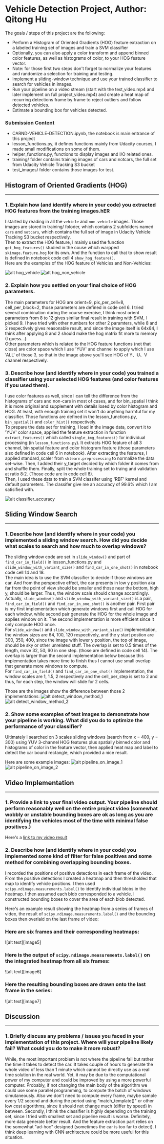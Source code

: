 # **Vehicle Detection Project, Author: Qitong Hu**

The goals / steps of this project are the following:

* Perform a Histogram of Oriented Gradients (HOG) feature extraction on a labeled training set of images and train a SVM classifier
* Optionally, you can also apply a color transform and append binned color features, as well as histograms of color, to your HOG feature vector. 
* Note: for those first two steps don't forget to normalize your features and randomize a selection for training and testing.
* Implement a sliding-window technique and use your trained classifier to search for vehicles in images.
* Run your pipeline on a video stream (start with the test_video.mp4 and later implement on full project_video.mp4) and create a heat map of recurring detections frame by frame to reject outliers and follow detected vehicles.
* Estimate a bounding box for vehicles detected.

### Submission Content
* CARND-VEHICLE-DETECTION.ipynb, the notebook is main entrance of this project
* lesson_functions.py, it defines functions mainly from Udacity courses, I made small modifications on some of them.
* helper_functions.py, functions to display images and I/O related ones.
* training/ folder contains training images of cars and notcars, the full set from Udacity Vehicle Tracking S3 bucket
* test_images/ folder contains those images for test.


## Histogram of Oriented Gradients (HOG)
---
### 1. Explain how (and identify where in your code) you extracted HOG features from the training images.hER
I started by reading in all the `vehicle` and `non-vehicle` images. Those images are stored in training/ foloder, which contains 2 subfolders named `cars` and `notcars`, which contains the full set of image in Udacity Vehicle Tracking S3 bucket respectively.  
Then to extract the HOG feature, I mainly used the function `get_hog_features()` studied in the couse which warpped `skimage.feature.hog` for its own. And the function to call that to show result is defined in notebook code cell 4 `show_hog_feature()`.  
Here are the examples of the HOG feature of Vehicles and Non-Vehicles:  

![alt hog_vehicle](https://raw.githubusercontent.com/qitong/SDC-P5/master/example_outputs/hog_vehicle.png)
![alt hog_non_vehicle](https://raw.githubusercontent.com/qitong/SDC-P5/master/example_outputs/hog_non_vehicle.png)

### 2. Explain how you settled on your final choice of HOG parameters.
The main parameters for HOG are orient=9, pix_per_cell=8, cell_per_block=2, those parameters are defined in code cell 6.
I tried several combination during the course exercise, I think most orient parameters from 8 to 12 gives similar final result in training with SVM, I picked 9. I have tried with other numbers for other 2 paramters, while 8 and 2 respectively gives reasonable result, and since the image itself is 64x64, I think after applying 8 and 2 should make the hog matrix fit more to memory (I guess...)  
Other parameters which is related to the HOG feature functions (not that close) are color space which I use 'YUV' and channel to apply which I use 'ALL' of those 3, so that in the image above you'll see HOG of Y、U、V channel respectively.   


### 3. Describe how (and identify where in your code) you trained a classifier using your selected HOG features (and color features if you used them).
I use color features as well, since I can tell the difference from the histograms of cars and non-cars in most of cases, and for bin_spatial I think it is more original and supplement with details losed by color histogram and HOG. At least, with enough training set it won't do anything harmful for my classifier. Those functions are defined in the lesson_functions.py, `bin_spatial()` and `color_hist()` respectively.  
To prepare the data set for training, I load in the image data, convert it to 'YUV' color space, applied the feature extraction in function `extract_features()` which called `single_img_features()` for individual processing (in `lesson_functions.py`). It extracts HOG feature of all 3 channel, bin spatial feature and color histogram feature (those parameters also defined in code cell 6 in notebook). After extracting the features, I applied standard_scaler from `sklearn.preprocessing` to normalize the data set-wise. Then, I added their y_target decided by which folder it comes from and shuffle them. Finally, split the whole training set to traing and validation at ratio 8:2. (Those code are in code cell 8).  
Then, I used these data to train a SVM classifer using 'RBF' kernel and default parameters. The classifer give me an accuracy of 99.6% which I am satisified with.  

![alt classifier_accuracy](https://raw.githubusercontent.com/qitong/SDC-P5/master/example_outputs/classifier_accuracy.png)

## Sliding Window Search
---
### 1. Describe how (and identify where in your code) you implemented a sliding window search.  How did you decide what scales to search and how much to overlap windows?  

The sliding window code are set in `slide_window()` and part of `find_car_in_field()` in lesson_functions.py and `slide_window_with_variant_size()` and `find_car_in_one_shot()` in notebook code cell 14 and 18.  
The main idea is to use the SVM classifier to decide if those windows are car. And from the perspective effect, the car presents in low y position aka far from the point of view should be smaller and those near the bottom, high y, should be larger. Thus, the window scale should change accordingly.  
Actually, `slide_window()` and `slide_window_with_variant_size()` is a pair, `find_car_in_field()` and `find_car_in_one_shot()` is another pair. First pair is my first implementation which generate windows first and call HOG for each window, while second pair generate the HOG for the whole image and applies window on it. The second implementation is more efficient since it only compute HOG once.  
For `slide_window()` and `slide_window_with_variant_size()` implementation, the window sizes are 64, 100, 120 respectively, and the y start postion are 300, 350, 400, since the image with lower y position, the top of image, should be sky or other unrelated stuff. The overlap is set to 0.5 times of the length, move 32, 50, 60 in one step. (those are defined in code cell 14). The overlap is larger than the second implementation below because this implementation takes more time to finish thus I cannot use small overlap that generate more windows to compute.  
For `find_car_in_field()` and `find_car_in_one_shot()` implementation, the window scales are 1, 1.5, 2 respectively and the cell_per_step is set to 2 and thus, for each step, the window will slide for 2 cells.  

Those are the images show the difference between those 2 implementations:
![alt detect_window_method_1](https://raw.githubusercontent.com/qitong/SDC-P5/master/example_outputs/detect_window_method_1.png)
![alt detect_window_method_2](https://raw.githubusercontent.com/qitong/SDC-P5/master/example_outputs/detect_window_method_2.png)

### 2. Show some examples of test images to demonstrate how your pipeline is working.  What did you do to optimize the performance of your classifier?

Ultimately I searched on 3 scales sliding windows (search from x = 400, y = 300) using YUV 3-channel HOG features plus spatially binned color and histograms of color in the feature vector, then applied heat map and label to detect the car bound rectangle, which provided a nice result.

Here are some example images:
![alt pipeline_on_image_1](https://raw.githubusercontent.com/qitong/SDC-P5/master/example_outputs/pipeline_on_image_1.png)
![alt pipeline_on_image_2](https://raw.githubusercontent.com/qitong/SDC-P5/master/example_outputs/pipeline_on_image_2.png)

## Video Implementation
---

### 1. Provide a link to your final video output.  Your pipeline should perform reasonably well on the entire project video (somewhat wobbly or unstable bounding boxes are ok as long as you are identifying the vehicles most of the time with minimal false positives.)
Here's a [link to my video result](./project_video.mp4)


### 2. Describe how (and identify where in your code) you implemented some kind of filter for false positives and some method for combining overlapping bounding boxes.

I recorded the positions of positive detections in each frame of the video.  From the positive detections I created a heatmap and then thresholded that map to identify vehicle positions.  I then used `scipy.ndimage.measurements.label()` to identify individual blobs in the heatmap.  I then assumed each blob corresponded to a vehicle.  I constructed bounding boxes to cover the area of each blob detected.  

Here's an example result showing the heatmap from a series of frames of video, the result of `scipy.ndimage.measurements.label()` and the bounding boxes then overlaid on the last frame of video:

### Here are six frames and their corresponding heatmaps:

![alt text][image5]

### Here is the output of `scipy.ndimage.measurements.label()` on the integrated heatmap from all six frames:
![alt text][image6]

### Here the resulting bounding boxes are drawn onto the last frame in the series:
![alt text][image7]



## Discussion
---
### 1. Briefly discuss any problems / issues you faced in your implementation of this project.  Where will your pipeline likely fail?  What could you do to make it more robust?
While, the most important problem is not where the pipeline fail but rather the time it takes to detect the car. It takes couple of hours to generate the whole video of less than 1 minute which cannot be directly use as a real time solution in the real world. Yet, it may be due to the computational power of my computer and could be improved by using a more powerful computer. Probably, if not changing the main body of the algorithm we could use some parallel programming, to compute the batch of windows simutaneously. Also we don't need to compute every frame, maybe sample every 1/2 second and during the period using "match_template()" or other low cost algorithms, since it should not change much (differ by speed) in between. 
Secondly, I think the classifier is highly depending on the training set, since I tried with smallest set and pipeline result is worse. Definitely, more data generate better result. And the feature extraction part relies on the somewhat "ad-hoc" designed (sometimes the car is too far to detect). I think deep learning with CNN architecture could be more useful for this situation. 


